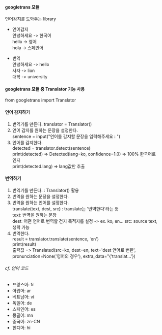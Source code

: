 #### googletrans 모듈
언어감지를 도와주는 library
* 언어감지
<br>안녕하세요 -> 한국어
<br>hello -> 영어
<br>hola -> 스페인어

* 번역
<br>안녕하세요 -> hello
<br>사자 -> lion
<br>대학 -> university

#### googletrans 모듈 중 Translator 기능 사용
from googletrans import Translator

#### 언어 감지하기
1. 번역기를 만든다.
translator = Translator()
2. 언어 감지를 원하는 문장을 설정한다.
<br>sentence = input("언어를 감지할 문장을 입력해주세요 : ")
3. 언어를 감지한다.
<br>detected = translator.detect(sentence)
<br>print(detected) => Detected(lang=ko, confidence=1.0)
=> 100% 한국어로 인지
<br>print(detected.lang) => lang값만 추출

#### 번역하기
1. 번역기를 만든다. : Translator() 활용
2. 번역을 원하는 문장을 설정한다.
3. 번역을 원하는 언어를 설정한다.
<br>translate(text, dest, src)
: translate는 '번역한다'라는 뜻
<br>text: 번역을 원하는 문장
<br>dest: 어떤 언어로 번역할 건지 목적지를 설정 -> ex. ko, en...
src: source text, 생략 가능
4. 번역한다.
<br>result = translator.translate(sentence, 'en')
<br>print(result) 
<br> 출력값 => Translated(src=ko, dest=en, text='dest 언어로 변환', pronunciation=None('영어의 경우'), extra_data="{'translat...'})

###### cf. 언어 코드
* 프랑스어: fr
* 아랍어: ar
* 베트남어: vi
* 독일어: de
* 스페인어: es
* 몽골어: mn
* 중국어: zn-CN
* 힌디어: hi